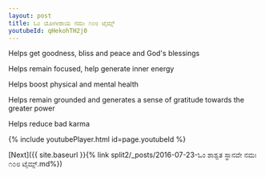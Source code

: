 ```yaml
---
layout: post
title: ಓಂ ಯೋಗೀಶಾಯ ನಮಃ ೧೦೮ ಟೈಮ್ಸ್
youtubeId: qHekohTH2j0
---
```

 
 
Helps get goodness, bliss and peace and God's blessings
 
Helps remain focused, help generate inner energy 
 
Helps boost physical and mental health 
 
Helps remain grounded and generates a sense of gratitude towards the greater power 
 
Helps reduce bad karma
 
 
 
 


{% include youtubePlayer.html id=page.youtubeId %}
 
[Next]({{ site.baseurl }}{% link  split2/_posts/2016-07-23-ಓಂ ಶಾಶ್ವತ ಸ್ಥಾನವೇ ನಮಃ ೧೦೮ ಟೈಮ್ಸ್.md%})
 
